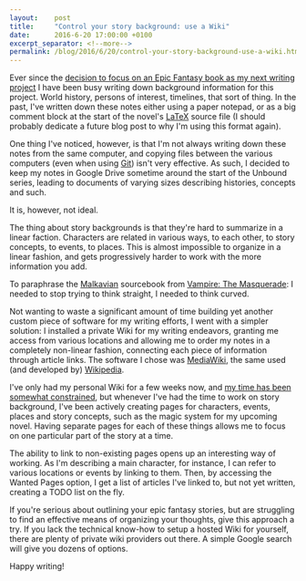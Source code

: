 ```yaml
---
layout:    post
title:     "Control your story background: use a Wiki"
date:      2016-6-20 17:00:00 +0100
excerpt_separator: <!--more-->
permalink: /blog/2016/6/20/control-your-story-background-use-a-wiki.html
---
```


Ever since the [decision to focus on an Epic Fantasy book as my next writing project](/2016/5/31/a-decision-has-been-made.html) I have been busy writing down background information for this project. World history, persons of interest, timelines, that sort of thing. In the past, I've written down these notes either using a paper notepad, or as a big comment block at the start of the novel's [LaTeX](https://www.latex-project.org/) source file (I should probably dedicate a future blog post to why I'm using this format again).

<!--more-->
One thing I've noticed, however, is that I'm not always writing down these notes from the same computer, and copying files between the various computers (even when using [Git](https://git-scm.com/)) isn't very effective. As such, I decided to keep my notes in Google Drive sometime around the start of the Unbound series, leading to documents of varying sizes describing histories, concepts and such.

It is, however, not ideal.

The thing about story backgrounds is that they're hard to summarize in a linear faction. Characters are related in various ways, to each other, to story concepts, to events, to places. This is almost impossible to organize in a linear fashion, and gets progressively harder to work with the more information you add.

To paraphrase the [Malkavian](http://whitewolf.wikia.com/wiki/Malkavian_(VTM)) sourcebook from [Vampire: The Masquerade](https://en.wikipedia.org/wiki/Vampire:_The_Masquerade): I needed to stop trying to think straight, I needed to think curved.

Not wanting to waste a significant amount of time building yet another custom piece of software for my writing efforts, I went with a simpler solution: I installed a private Wiki for my writing endeavors, granting me access from various locations and allowing me to order my notes in a completely non-linear fashion, connecting each piece of information through article links. The software I chose was [MediaWiki](https://www.mediawiki.org/wiki/MediaWiki), the same used (and developed by) [Wikipedia](https://en.wikipedia.org/wiki/Main_Page).


I've only had my personal Wiki for a few weeks now, and [my time has been somewhat constrained](/2016/6/16/offspring-induced-blog-schedule-interruption.html), but whenever I've had the time to work on story background, I've been actively creating pages for characters, events, places and story concepts, such as the magic system for my upcoming novel. Having separate pages for each of these things allows me to focus on one particular part of the story at a time.

The ability to link to non-existing pages opens up an interesting way of working. As I'm describing a main character, for instance, I can refer to various locations or events by linking to them. Then, by accessing the Wanted Pages option, I get a list of articles I've linked to, but not yet written, creating a TODO list on the fly.


If you're serious about outlining your epic fantasy stories, but are struggling to find an effective means of organizing your thoughts, give this approach a try. If you lack the technical know-how to setup a hosted Wiki for yourself, there are plenty of private wiki providers out there. A simple Google search will give you dozens of options.

Happy writing!